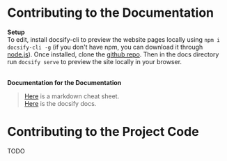 # Contributing to the Documentation

**Setup** <br>
To edit, install docsify-cli to preview the website pages locally using `npm i docsify-cli -g` (if you don't have npm, you can download it through [node.js](https://nodejs.org/en/download)). Once installed, clone the [github repo](https://github.com/UAA-Robo/VEX-API). Then in the docs directory run `docsify serve` to preview the site locally in your browser.
<br> <br>

**Documentation for the Documentation**
> [Here](https://www.markdownguide.org/cheat-sheet/) is a markdown cheat sheet. <br>
> [Here](https://docsify.js.org/#/quickstart) is the docsify docs.


# Contributing to the Project Code
TODO